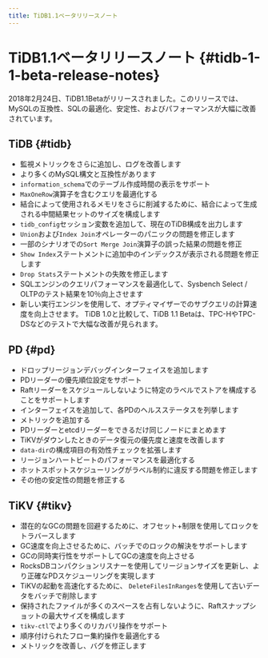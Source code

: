 ```yaml
---
title: TiDB1.1ベータリリースノート
---
```


# TiDB1.1ベータリリースノート {#tidb-1-1-beta-release-notes}

2018年2月24日、TiDB1.1Betaがリリースされました。このリリースでは、MySQLの互換性、SQLの最適化、安定性、およびパフォーマンスが大幅に改善されています。

## TiDB {#tidb}

-   監視メトリックをさらに追加し、ログを改善します
-   より多くのMySQL構文と互換性があります
-   `information_schema`でのテーブル作成時間の表示をサポート
-   `MaxOneRow`演算子を含むクエリを最適化する
-   結合によって使用されるメモリをさらに削減するために、結合によって生成される中間結果セットのサイズを構成します
-   `tidb_config`セッション変数を追加して、現在のTiDB構成を出力します
-   `Union`および`Index Join`オペレーターのパニックの問題を修正します
-   一部のシナリオでの`Sort Merge Join`演算子の誤った結果の問題を修正
-   `Show Index`ステートメントに追加中のインデックスが表示される問題を修正します
-   `Drop Stats`ステートメントの失敗を修正します
-   SQLエンジンのクエリパフォーマンスを最適化して、Sysbench Select / OLTPのテスト結果を10％向上させます
-   新しい実行エンジンを使用して、オプティマイザーでのサブクエリの計算速度を向上させます。 TiDB 1.0と比較して、TiDB 1.1 Betaは、TPC-HやTPC-DSなどのテストで大幅な改善が見られます。

## PD {#pd}

-   ドロップリージョンデバッグインターフェイスを追加します
-   PDリーダーの優先順位設定をサポート
-   Raftリーダーをスケジュールしないように特定のラベルでストアを構成することをサポートします
-   インターフェイスを追加して、各PDのヘルスステータスを列挙します
-   メトリックを追加する
-   PDリーダーとetcdリーダーをできるだけ同じノードにまとめます
-   TiKVがダウンしたときのデータ復元の優先度と速度を改善します
-   `data-dir`の構成項目の有効性チェックを拡張します
-   リージョンハートビートのパフォーマンスを最適化する
-   ホットスポットスケジューリングがラベル制約に違反する問題を修正します
-   その他の安定性の問題を修正する

## TiKV {#tikv}

-   潜在的なGCの問題を回避するために、オフセット+制限を使用してロックをトラバースします
-   GC速度を向上させるために、バッチでのロックの解決をサポートします
-   GCの同時実行性をサポートしてGCの速度を向上させる
-   RocksDBコンパクションリスナーを使用してリージョンサイズを更新し、より正確なPDスケジューリングを実現します
-   TiKVの起動を高速化するために、 `DeleteFilesInRanges`を使用して古いデータをバッチで削除します
-   保持されたファイルが多くのスペースを占有しないように、Raftスナップショットの最大サイズを構成します
-   `tikv-ctl`でより多くのリカバリ操作をサポート
-   順序付けられたフロー集約操作を最適化する
-   メトリックを改善し、バグを修正します

